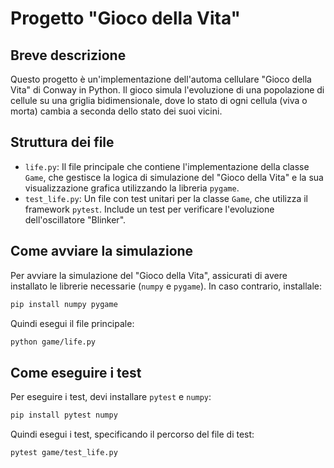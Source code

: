 # Progetto "Gioco della Vita"

## Breve descrizione

Questo progetto è un'implementazione dell'automa cellulare "Gioco della Vita" di Conway in Python. Il gioco simula l'evoluzione di una popolazione di cellule su una griglia bidimensionale, dove lo stato di ogni cellula (viva o morta) cambia a seconda dello stato dei suoi vicini.

## Struttura dei file

-   `life.py`: Il file principale che contiene l'implementazione della classe `Game`, che gestisce la logica di simulazione del "Gioco della Vita" e la sua visualizzazione grafica utilizzando la libreria `pygame`.
-   `test_life.py`: Un file con test unitari per la classe `Game`, che utilizza il framework `pytest`. Include un test per verificare l'evoluzione dell'oscillatore "Blinker".

## Come avviare la simulazione

Per avviare la simulazione del "Gioco della Vita", assicurati di avere installato le librerie necessarie (`numpy` e `pygame`). In caso contrario, installale:

```bash
pip install numpy pygame
```

Quindi esegui il file principale:

```bash
python game/life.py
```

## Come eseguire i test

Per eseguire i test, devi installare `pytest` e `numpy`:

```bash
pip install pytest numpy
```

Quindi esegui i test, specificando il percorso del file di test:

```bash
pytest game/test_life.py
```

